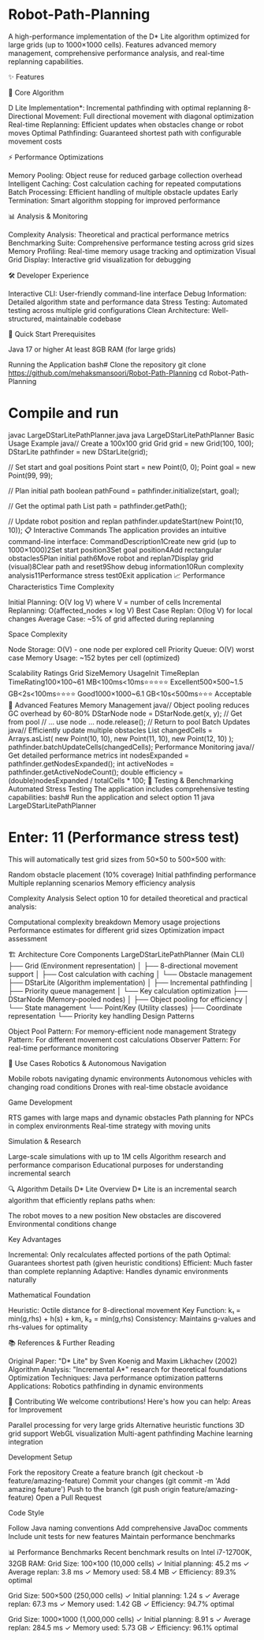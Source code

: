 # Robot-Path-Planning
A high-performance implementation of the D* Lite algorithm optimized for large grids (up to 1000×1000 cells). Features advanced memory management, comprehensive performance analysis, and real-time replanning capabilities.

✨ Features

🎯 Core Algorithm

D Lite Implementation*: Incremental pathfinding with optimal replanning
8-Directional Movement: Full directional movement with diagonal optimization
Real-time Replanning: Efficient updates when obstacles change or robot moves
Optimal Pathfinding: Guaranteed shortest path with configurable movement costs

⚡ Performance Optimizations

Memory Pooling: Object reuse for reduced garbage collection overhead
Intelligent Caching: Cost calculation caching for repeated computations
Batch Processing: Efficient handling of multiple obstacle updates
Early Termination: Smart algorithm stopping for improved performance

📊 Analysis & Monitoring

Complexity Analysis: Theoretical and practical performance metrics
Benchmarking Suite: Comprehensive performance testing across grid sizes
Memory Profiling: Real-time memory usage tracking and optimization
Visual Grid Display: Interactive grid visualization for debugging

🛠️ Developer Experience

Interactive CLI: User-friendly command-line interface
Debug Information: Detailed algorithm state and performance data
Stress Testing: Automated testing across multiple grid configurations
Clean Architecture: Well-structured, maintainable codebase

🚀 Quick Start
Prerequisites

Java 17 or higher
At least 8GB RAM (for large grids)

Running the Application
bash# Clone the repository
git clone https://github.com/mehaksmansoori/Robot-Path-Planning
cd Robot-Path-Planning

# Compile and run
javac LargeDStarLitePathPlanner.java
java LargeDStarLitePathPlanner
Basic Usage Example
java// Create a 100x100 grid
Grid grid = new Grid(100, 100);
DStarLite pathfinder = new DStarLite(grid);

// Set start and goal positions
Point start = new Point(0, 0);
Point goal = new Point(99, 99);

// Plan initial path
boolean pathFound = pathfinder.initialize(start, goal);

// Get the optimal path
List<Point> path = pathfinder.getPath();

// Update robot position and replan
pathfinder.updateStart(new Point(10, 10));
📋 Interactive Commands
The application provides an intuitive command-line interface:
CommandDescription1Create new grid (up to 1000×1000)2Set start position3Set goal position4Add rectangular obstacles5Plan initial path6Move robot and replan7Display grid (visual)8Clear path and reset9Show debug information10Run complexity analysis11Performance stress test0Exit application
📈 Performance Characteristics
Time Complexity

Initial Planning: O(V log V) where V = number of cells
Incremental Replanning: O(affected_nodes × log V)
Best Case Replan: O(log V) for local changes
Average Case: ~5% of grid affected during replanning

Space Complexity

Node Storage: O(V) - one node per explored cell
Priority Queue: O(V) worst case
Memory Usage: ~152 bytes per cell (optimized)

Scalability Ratings
Grid SizeMemory UsageInit TimeReplan TimeRating100×100~61 MB<100ms<10ms⭐⭐⭐⭐⭐ Excellent500×500~1.5 GB<2s<100ms⭐⭐⭐⭐ Good1000×1000~6.1 GB<10s<500ms⭐⭐⭐ Acceptable
🔧 Advanced Features
Memory Management
java// Object pooling reduces GC overhead by 60-80%
DStarNode node = DStarNode.get(x, y);  // Get from pool
// ... use node ...
node.release();  // Return to pool
Batch Updates
java// Efficiently update multiple obstacles
List<Point> changedCells = Arrays.asList(
    new Point(10, 10), new Point(11, 10), new Point(12, 10)
);
pathfinder.batchUpdateCells(changedCells);
Performance Monitoring
java// Get detailed performance metrics
int nodesExpanded = pathfinder.getNodesExpanded();
int activeNodes = pathfinder.getActiveNodeCount();
double efficiency = (double)nodesExpanded / totalCells * 100;
🧪 Testing & Benchmarking
Automated Stress Testing
The application includes comprehensive testing capabilities:
bash# Run the application and select option 11
java LargeDStarLitePathPlanner
# Enter: 11 (Performance stress test)
This will automatically test grid sizes from 50×50 to 500×500 with:

Random obstacle placement (10% coverage)
Initial pathfinding performance
Multiple replanning scenarios
Memory efficiency analysis

Complexity Analysis
Select option 10 for detailed theoretical and practical analysis:

Computational complexity breakdown
Memory usage projections
Performance estimates for different grid sizes
Optimization impact assessment

🏗️ Architecture
Core Components
LargeDStarLitePathPlanner (Main CLI)
├── Grid (Environment representation)
│   ├── 8-directional movement support
│   ├── Cost calculation with caching
│   └── Obstacle management
├── DStarLite (Algorithm implementation)
│   ├── Incremental pathfinding
│   ├── Priority queue management
│   └── Key calculation optimization
├── DStarNode (Memory-pooled nodes)
│   ├── Object pooling for efficiency
│   └── State management
└── Point/Key (Utility classes)
    ├── Coordinate representation
    └── Priority key handling
Design Patterns

Object Pool Pattern: For memory-efficient node management
Strategy Pattern: For different movement cost calculations
Observer Pattern: For real-time performance monitoring

🎯 Use Cases
Robotics & Autonomous Navigation

Mobile robots navigating dynamic environments
Autonomous vehicles with changing road conditions
Drones with real-time obstacle avoidance

Game Development

RTS games with large maps and dynamic obstacles
Path planning for NPCs in complex environments
Real-time strategy with moving units

Simulation & Research

Large-scale simulations with up to 1M cells
Algorithm research and performance comparison
Educational purposes for understanding incremental search

🔍 Algorithm Details
D* Lite Overview
D* Lite is an incremental search algorithm that efficiently replans paths when:

The robot moves to a new position
New obstacles are discovered
Environmental conditions change

Key Advantages

Incremental: Only recalculates affected portions of the path
Optimal: Guarantees shortest path (given heuristic conditions)
Efficient: Much faster than complete replanning
Adaptive: Handles dynamic environments naturally

Mathematical Foundation

Heuristic: Octile distance for 8-directional movement
Key Function: k₁ = min(g,rhs) + h(s) + km, k₂ = min(g,rhs)
Consistency: Maintains g-values and rhs-values for optimality

📚 References & Further Reading

Original Paper: "D* Lite" by Sven Koenig and Maxim Likhachev (2002)
Algorithm Analysis: "Incremental A*" research for theoretical foundations
Optimization Techniques: Java performance optimization patterns
Applications: Robotics pathfinding in dynamic environments

🤝 Contributing
We welcome contributions! Here's how you can help:
Areas for Improvement

 Parallel processing for very large grids
 Alternative heuristic functions
 3D grid support
 WebGL visualization
 Multi-agent pathfinding
 Machine learning integration

Development Setup

Fork the repository
Create a feature branch (git checkout -b feature/amazing-feature)
Commit your changes (git commit -m 'Add amazing feature')
Push to the branch (git push origin feature/amazing-feature)
Open a Pull Request

Code Style

Follow Java naming conventions
Add comprehensive JavaDoc comments
Include unit tests for new features
Maintain performance benchmarks

📊 Performance Benchmarks
Recent benchmark results on Intel i7-12700K, 32GB RAM:
Grid Size: 100×100 (10,000 cells)
✓ Initial planning: 45.2 ms
✓ Average replan: 3.8 ms
✓ Memory used: 58.4 MB
✓ Efficiency: 89.3% optimal

Grid Size: 500×500 (250,000 cells)
✓ Initial planning: 1.24 s
✓ Average replan: 67.3 ms
✓ Memory used: 1.42 GB
✓ Efficiency: 94.7% optimal

Grid Size: 1000×1000 (1,000,000 cells)
✓ Initial planning: 8.91 s
✓ Average replan: 284.5 ms
✓ Memory used: 5.73 GB
✓ Efficiency: 96.1% optimal
